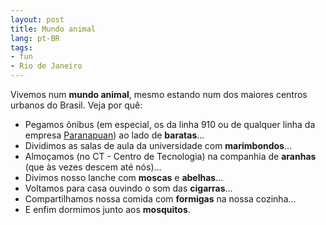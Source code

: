 ```yaml
---
layout: post
title: Mundo animal
lang: pt-BR
tags:
- fun
- Rio de Janeiro
---
```


Vivemos num **mundo animal**, mesmo estando num dos maiores centros urbanos do Brasil. Veja por quê:


* Pegamos ônibus (em especial, os da linha 910 ou de qualquer linha da empresa [Paranapuan](http://desciclopedia.org/wiki/Paranapuan)) ao lado de **baratas**…
* Dividimos as salas de aula da universidade com **marimbondos**…
* Almoçamos (no CT - Centro de Tecnologia) na companhia de **aranhas** (que às vezes descem até nós)…
* Divimos nosso lanche com **moscas** e **abelhas**…
* Voltamos para casa ouvindo o som das **cigarras**…
* Compartilhamos nossa comida com **formigas** na nossa cozinha…
* E enfim dormimos junto aos **mosquitos**.
